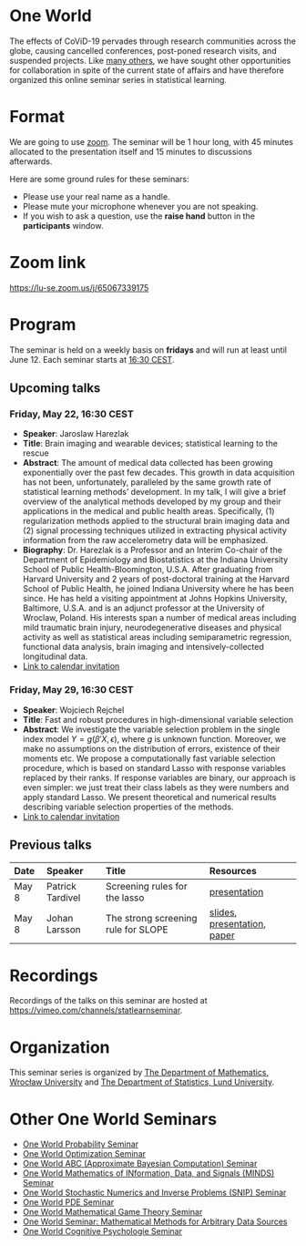 <script type="text/x-mathjax-config">
  MathJax.Hub.Config({
    tex2jax: {
      inlineMath: [ ['$','$'], ["\\(","\\)"] ],
      processEscapes: true
    }
  });
</script>
<script
  type="text/javascript"
  charset="utf-8"
  src="https://cdn.mathjax.org/mathjax/latest/MathJax.js?config=TeX-AMS-MML_HTMLorMML"
>
</script>
<script
  type="text/javascript"
  charset="utf-8"
  src="https://vincenttam.github.io/javascripts/MathJaxLocal.js"
>
</script>

# One World

The effects of CoViD-19 pervades through research communities across the globe,
causing cancelled conferences, post-poned research visits, and suspended
projects. Like [many others](#other-one-world-seminars), we have sought 
other opportunities for collaboration in spite of the current state of
affairs and have therefore organized this online seminar 
series in statistical learning.

# Format

We are going to use [zoom](https://zoom.us/). The seminar will be 1 hour
long, with 45 minutes allocated to the presentation itself and 15 minutes to
discussions afterwards. 

Here are some ground rules for these seminars:

- Please use your real name as a handle.
- Please mute your microphone whenever you are not speaking.
- If you wish to ask a question, use the **raise hand** button in the
  **participants** window.

# Zoom link

<https://lu-se.zoom.us/j/65067339175>

# Program

The seminar is held on a weekly basis on **fridays** and will run
at least until June 12. Each seminar starts at
[16:30 CEST](https://www.thetimezoneconverter.com/?t=16%3A30%20pm&tz=Warsaw&).

## Upcoming talks

### Friday, May 22, 16:30 CEST

- **Speaker**: Jaroslaw Harezlak
- **Title**: Brain imaging and wearable devices; statistical
  learning to the rescue
- **Abstract**: The amount of medical data collected has been growing 
   exponentially over the past few decades. This growth in data acquisition has 
   not been, unfortunately, paralleled by the same growth rate of statistical
   learning methods’ development. In my talk, I will give a brief overview of
   the analytical methods developed by my group and their applications in the
   medical and public health areas. Specifically, (1) regularization methods
   applied to the structural brain imaging data and (2) signal processing
   techniques utilized in extracting physical activity information from the raw
   accelerometry data will be emphasized. 
- **Biography**: Dr. Harezlak is a Professor and an Interim Co-chair of the 
   Department of Epidemiology and Biostatistics at the Indiana University 
   School of Public Health-Bloomington, U.S.A. After graduating from Harvard 
   University and 2 years of post-doctoral training at the Harvard School of 
   Public Health, he joined Indiana University where he has been since. He has 
   held a visiting appointment at Johns Hopkins University, Baltimore, U.S.A. 
   and is an adjunct professor at the University of Wroclaw, Poland. His 
   interests span a number of medical areas including mild traumatic brain 
   injury, neurodegenerative diseases and physical activity as well as 
   statistical areas including semiparametric regression, functional data 
   analysis, brain imaging and intensively-collected longitudinal data.
- [Link to calendar invitation](https://lu-se.zoom.us/meeting/u5Etce6rrTIrHdGmDxIUKT33_HsILcrt6Tui/ics?icsToken=98tyKu-trj0tGdecsR6CR_MMAo_oKOnztlhcgqd6kTv9KhV4VlClCcpRG558AsyG)
   
### Friday, May 29, 16:30 CEST

- **Speaker**: Wojciech Rejchel
- **Title**: Fast and robust procedures in high-dimensional variable selection
- **Abstract**: We investigate the variable selection problem in the single 
   index model $Y=g(\beta'X,\epsilon)$, where $g$ is unknown function. Moreover,
   we make no assumptions on the distribution of errors, existence of their
   moments etc. We propose a computationally fast variable selection procedure,
   which is based on standard Lasso with response variables replaced by their
   ranks. If response variables are binary, our approach is  even simpler: we 
   just treat their class labels as they were numbers and apply standard Lasso. 
   We present theoretical and numerical results describing variable selection 
   properties of the methods.
- [Link to calendar invitation](https://lu-se.zoom.us/meeting/u5Etce6rrTIrHdGmDxIUKT33_HsILcrt6Tui/ics?icsToken=98tyKu-trj0tGdecsR6CR_MMAo_oKOnztlhcgqd6kTv9KhV4VlClCcpRG558AsyG)

## Previous talks

| Date  | Speaker          | Title                               | Resources                                                                                                                       |
| :---- | :--------------- | :---------------------------------- | :------------------------------------------------------------------------------------------------------------------------------ |
| May 8 | Patrick Tardivel | Screening rules for the lasso       | [presentation](https://vimeo.com/416630058)                                                                                     |
| May 8 | Johan Larsson    | The strong screening rule for SLOPE | [slides](slides\200508-johanlarsson.pdf), [presentation](https://vimeo.com/416633997), [paper](http://arxiv.org/abs/2005.03730) |

# Recordings

Recordings of the talks on this seminar are hosted at
<https://vimeo.com/channels/statlearnseminar>.

# Organization

This seminar series is organized by 
[The Department of Mathematics, Wrocław University](https://www.math.uni.wroc.pl) and 
[The Department of Statistics, Lund University](https://stat.lu.se).

# Other One World Seminars

- [One World Probability Seminar](https://www.wim.uni-mannheim.de/doering/one-world/)
- [One World Optimization Seminar](https://owos.univie.ac.at/)
- [One World ABC (Approximate Bayesian Computation) Seminar](https://warwick.ac.uk/fac/sci/statistics/news/upcoming-seminars/abcworldseminar)
- [One World Mathematics of INformation, Data, and Signals (MINDS) Seminar](https://sites.google.com/view/minds-seminar/home)
- [One World Stochastic Numerics and Inverse Problems (SNIP) Seminar](https://www.icms.org.uk/V_SNIPS.php)
- [One World PDE Seminar](https://people.bath.ac.uk/mw2319/owpde/)
- [One World Mathematical Game Theory Seminar](https://gametheorynetwork.com/one-world-game-theory-seminar/)
- [One World Seminar: Mathematical Methods for Arbitrary Data Sources](http://www.nonlocal-methods.eu/oneworld/)
- [One World Cognitive Psychologie Seminar](https://www.sowi.uni-mannheim.de/en/erdfelder/research/one-world-cps/)

